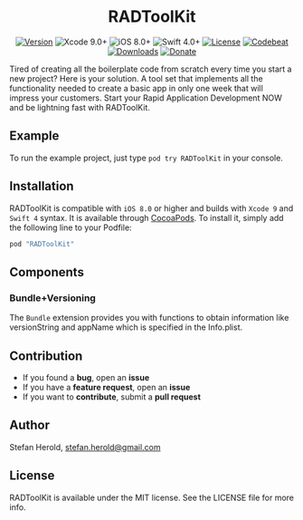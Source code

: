 
<!-- <p align="center">
<img src="./icon.png" alt="RADToolKit" height="128" width="128">
</p> -->

<h1 align="center">RADToolKit</h1>

<p align="center">
  <!-- <a href="https://github.com/Blackjacx/RADToolKit"><img alt="Build Status" src="https://www.bitrise.io/app/582435533da6e6e8/status.svg?token=txPO2FVRfVTh3wS57eoOuw&branch=develop"/></a> -->
  <a href="http://cocoadocs.org/docsets/RADToolKit"><img alt="Version" src="https://cocoapod-badges.herokuapp.com/v/RADToolKit/badge.svg"/></a>
  <img alt="Xcode 9.0+" src="https://img.shields.io/badge/Xcode-9.0%2B-blue.svg"/>
  <img alt="iOS 8.0+" src="https://img.shields.io/badge/iOS-8.0%2B-blue.svg"/>
  <img alt="Swift 4.0+" src="https://img.shields.io/badge/Swift-4.0%2B-orange.svg"/>
  <!-- <a href="https://github.com/Carthage/Carthage"><img alt="Carthage compatible" src="https://img.shields.io/badge/Carthage-Compatible-brightgreen.svg?style=flat"/></a> -->
  <a href="https://github.com/Blackjacx/RADToolKit/blob/master/LICENSE?raw=true"><img alt="License" src="https://img.shields.io/cocoapods/l/RADToolKit.svg?style=flat"/></a>
  <!-- <a href="https://codecov.io/gh/blackjacx/RADToolKit"><img alt="Codecov" src="https://codecov.io/gh/blackjacx/RADToolKit/branch/master/graph/badge.svg"/></a> -->
  <a href="https://codebeat.co/projects/github-com-blackjacx-radtoolkit"><img alt="Codebeat" src="https://codebeat.co/badges/44539071-5029-4379-9d33-99dd721915c8" /></a>
  <a href="http://cocoadocs.org/docsets/RADToolKit/"><img alt="Downloads" src="https://img.shields.io/cocoapods/dt/RADToolKit.svg?maxAge=3600&style=flat" /></a>
  <a href="https://www.paypal.me/STHEROLD"><img alt="Donate" src="https://img.shields.io/badge/Donate-PayPal-blue.svg"/></a>
</p>

Tired of creating all the boilerplate code from scratch every time you start a 
new project? Here is your solution. A tool set that implements all the 
functionality needed to create a basic app in only one week that will impress 
your customers. Start your Rapid Application Development NOW and be lightning 
fast with RADToolKit.

## Example

To run the example project, just type `pod try RADToolKit` in your console.

## Installation

RADToolKit is compatible with `iOS 8.0` or higher and builds with `Xcode 9` 
and `Swift 4` syntax. It is available through [CocoaPods](http://cocoapods.org). 
To install it, simply add the following line to your Podfile:

```ruby
pod "RADToolKit"
```

## Components

### Bundle+Versioning

The `Bundle` extension provides you with functions to obtain information like 
versionString and appName which is specified in the Info.plist.

## Contribution

- If you found a **bug**, open an **issue**
- If you have a **feature request**, open an **issue**
- If you want to **contribute**, submit a **pull request**

## Author

Stefan Herold, stefan.herold@gmail.com

## License

RADToolKit is available under the MIT license. See the LICENSE file for more 
info.
